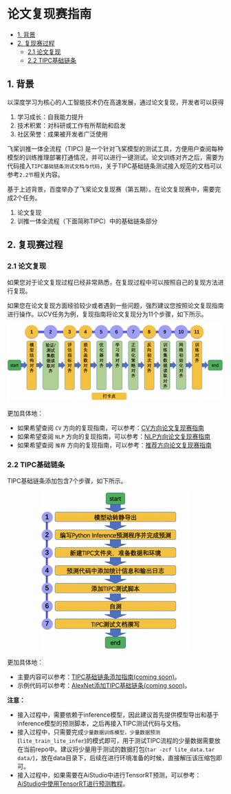 # 论文复现赛指南

- [1. 背景](#1)
- [2. 复现赛过程](#2)
    - [2.1 论文复现](#2.1)
    - [2.2 TIPC基础链条](#2.2)

<a name="1"></a>

## 1. 背景

以深度学习为核心的人工智能技术仍在高速发展，通过论文复现，开发者可以获得

1. 学习成长：自我能力提升
2. 技术积累：对科研或工作有所帮助和启发
3. 社区荣誉：成果被开发者广泛使用

飞桨训推一体全流程（TIPC) 是一个针对飞桨模型的测试工具，方便用户查阅每种模型的训练推理部署打通情况，并可以进行一键测试。论文训练对齐之后，需要为代码接入`TIPC基础链条测试文档与代码`，关于TIPC基础链条测试接入规范的文档可以参考`2.2节`相关内容。

基于上述背景，百度举办了飞桨论文复现赛（第五期）。在论文复现赛中，需要完成2个任务。

1. 论文复现
2. 训推一体全流程（下面简称TIPC）中的基础链条部分

<a name="2"></a>

## 2. 复现赛过程

<a name="2.1"></a>

### 2.1 论文复现

如果您对于论文复现过程已经非常熟悉，在复现过程中可以按照自己的复现方法进行复现。

如果您在论文复现方面经验较少或者遇到一些问题，强烈建议您按照论文复现指南进行操作。以CV任务为例，复现指南将论文复现分为11个步骤，如下所示。

<div align="center">
<img src="images/framework_reprodcv.png"  width = "800" />
</div>

更加具体地：

* 如果希望查阅 `CV` 方向的复现指南，可以参考：[CV方向论文复现赛指南](./ArticleReproduction_CV.md)
* 如果希望查阅 `NLP` 方向的复现指南，可以参考：[NLP方向论文复现赛指南](./ArticleReproduction_NLP.md)
* 如果希望查阅 `推荐` 方向的复现指南，可以参考：[推荐方向论文复现赛指南](./ArticleReproduction_REC.md)


<a name="2.2"></a>

### 2.2 TIPC基础链条


TIPC基础链条添加包含7个步骤，如下所示。

<div align="center">
<img src="images/tipc_pipeline.png"  width = "350" />
</div>

更加具体地：

- 主要内容可以参考：[TIPC基础链条添加指南(coming soon)]()。
- 示例代码可以参考：[AlexNet添加TIPC基础链条(coming soon)]()。

**注意：**

* 接入过程中，需要依赖于inference模型，因此建议首先提供模型导出和基于inference模型的预测脚本，之后再接入TIPC测试代码与文档。
* 接入过程中，只需要完成`少量数据训练模型，少量数据预测`(`lite_train_lite_infer`)的模式即可，用于测试TIPC流程的少量数据需要放在当前repo中。建议将少量用于测试的数据打包(`tar -zcf lite_data.tar data/`)，放在data目录下，后续在进行环境准备的时候，直接解压该压缩包即可。
* 接入过程中，如果需要在AiStudio中进行TensorRT预测，可以参考：[AiStudio中使用TensorRT进行预测教程](https://aistudio.baidu.com/aistudio/projectdetail/3027768)。
